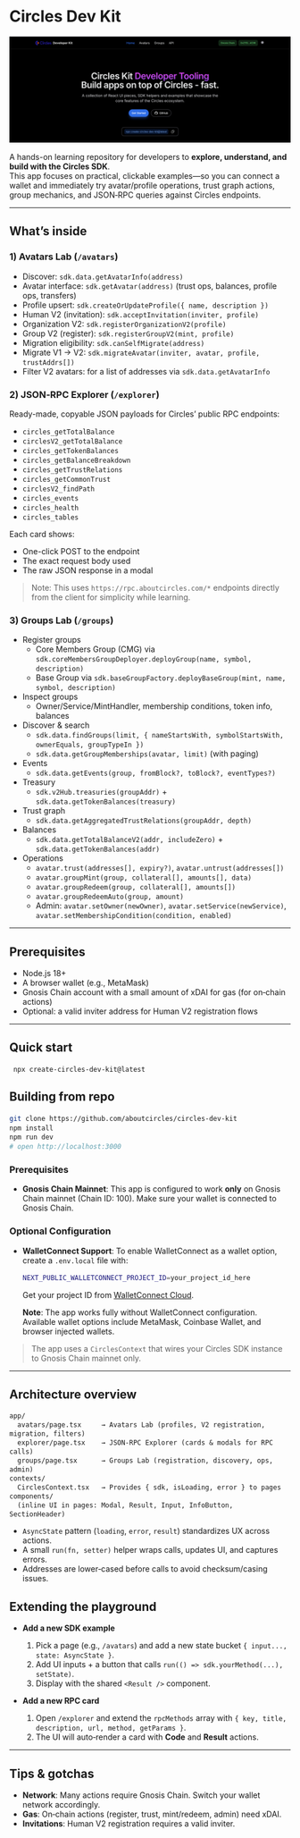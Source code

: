 # Circles Dev Kit

![](main.png)

A hands-on learning repository for developers to **explore, understand, and build with the Circles SDK**.  
This app focuses on practical, clickable examples—so you can connect a wallet and immediately try avatar/profile operations, trust graph actions, group mechanics, and JSON‑RPC queries against Circles endpoints.

---

## What’s inside

### 1) Avatars Lab (`/avatars`)

- Discover: `sdk.data.getAvatarInfo(address)`
- Avatar interface: `sdk.getAvatar(address)` (trust ops, balances, profile ops, transfers)
- Profile upsert: `sdk.createOrUpdateProfile({ name, description })`
- Human V2 (invitation): `sdk.acceptInvitation(inviter, profile)`
- Organization V2: `sdk.registerOrganizationV2(profile)`
- Group V2 (register): `sdk.registerGroupV2(mint, profile)`
- Migration eligibility: `sdk.canSelfMigrate(address)`
- Migrate V1 → V2: `sdk.migrateAvatar(inviter, avatar, profile, trustAddrs[])`
- Filter V2 avatars: for a list of addresses via `sdk.data.getAvatarInfo`

### 2) JSON‑RPC Explorer (`/explorer`)

Ready-made, copyable JSON payloads for Circles’ public RPC endpoints:

- `circles_getTotalBalance`
- `circlesV2_getTotalBalance`
- `circles_getTokenBalances`
- `circles_getBalanceBreakdown`
- `circles_getTrustRelations`
- `circles_getCommonTrust`
- `circlesV2_findPath`
- `circles_events`
- `circles_health`
- `circles_tables`

Each card shows:

- One-click POST to the endpoint
- The exact request body used
- The raw JSON response in a modal

> Note: This uses `https://rpc.aboutcircles.com/*` endpoints directly from the client for simplicity while learning.

### 3) Groups Lab (`/groups`)

- Register groups
  - Core Members Group (CMG) via `sdk.coreMembersGroupDeployer.deployGroup(name, symbol, description)`
  - Base Group via `sdk.baseGroupFactory.deployBaseGroup(mint, name, symbol, description)`
- Inspect groups
  - Owner/Service/MintHandler, membership conditions, token info, balances
- Discover & search
  - `sdk.data.findGroups(limit, { nameStartsWith, symbolStartsWith, ownerEquals, groupTypeIn })`
  - `sdk.data.getGroupMemberships(avatar, limit)` (with paging)
- Events
  - `sdk.data.getEvents(group, fromBlock?, toBlock?, eventTypes?)`
- Treasury
  - `sdk.v2Hub.treasuries(groupAddr)` + `sdk.data.getTokenBalances(treasury)`
- Trust graph
  - `sdk.data.getAggregatedTrustRelations(groupAddr, depth)`
- Balances
  - `sdk.data.getTotalBalanceV2(addr, includeZero)` + `sdk.data.getTokenBalances(addr)`
- Operations
  - `avatar.trust(addresses[], expiry?)`, `avatar.untrust(addresses[])`
  - `avatar.groupMint(group, collateral[], amounts[], data)`
  - `avatar.groupRedeem(group, collateral[], amounts[])`
  - `avatar.groupRedeemAuto(group, amount)`
  - Admin: `avatar.setOwner(newOwner)`, `avatar.setService(newService)`, `avatar.setMembershipCondition(condition, enabled)`

---

## Prerequisites

- Node.js 18+
- A browser wallet (e.g., MetaMask)
- Gnosis Chain account with a small amount of xDAI for gas (for on‑chain actions)
- Optional: a valid inviter address for Human V2 registration flows

---

## Quick start

```
 npx create-circles-dev-kit@latest
```

## Building from repo

```bash
git clone https://github.com/aboutcircles/circles-dev-kit
npm install
npm run dev
# open http://localhost:3000
```

### Prerequisites

- **Gnosis Chain Mainnet**: This app is configured to work **only** on Gnosis Chain mainnet (Chain ID: 100). Make sure your wallet is connected to Gnosis Chain.

### Optional Configuration

- **WalletConnect Support**: To enable WalletConnect as a wallet option, create a `.env.local` file with:

  ```bash
  NEXT_PUBLIC_WALLETCONNECT_PROJECT_ID=your_project_id_here
  ```

  Get your project ID from [WalletConnect Cloud](https://cloud.walletconnect.com/).

  **Note**: The app works fully without WalletConnect configuration. Available wallet options include MetaMask, Coinbase Wallet, and browser injected wallets.

> The app uses a `CirclesContext` that wires your Circles SDK instance to Gnosis Chain mainnet only.

---

## Architecture overview

```
app/
  avatars/page.tsx     → Avatars Lab (profiles, V2 registration, migration, filters)
  explorer/page.tsx    → JSON-RPC Explorer (cards & modals for RPC calls)
  groups/page.tsx      → Groups Lab (registration, discovery, ops, admin)
contexts/
  CirclesContext.tsx   → Provides { sdk, isLoading, error } to pages
components/
  (inline UI in pages: Modal, Result, Input, InfoButton, SectionHeader)
```

- `AsyncState` pattern (`loading`, `error`, `result`) standardizes UX across actions.
- A small `run(fn, setter)` helper wraps calls, updates UI, and captures errors.
- Addresses are lower‑cased before calls to avoid checksum/casing issues.

## Extending the playground

- **Add a new SDK example**

  1. Pick a page (e.g., `/avatars`) and add a new state bucket `{ input..., state: AsyncState }`.
  2. Add UI inputs + a button that calls `run(() => sdk.yourMethod(...), setState)`.
  3. Display with the shared `<Result />` component.

- **Add a new RPC card**
  1. Open `/explorer` and extend the `rpcMethods` array with `{ key, title, description, url, method, getParams }`.
  2. The UI will auto‑render a card with **Code** and **Result** actions.

---

## Tips & gotchas

- **Network**: Many actions require Gnosis Chain. Switch your wallet network accordingly.
- **Gas**: On‑chain actions (register, trust, mint/redeem, admin) need xDAI.
- **Invitations**: Human V2 registration requires a valid inviter.
